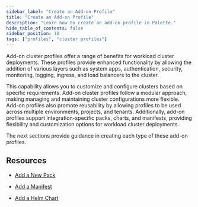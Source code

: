 ```yaml
---
sidebar_label: "Create an Add-on Profile"
title: "Create an Add-on Profile"
description: "Learn how to create an add-on profile in Palette."
hide_table_of_contents: false
sidebar_position: 10
tags: ["profiles", "cluster profiles"]
---
```



Add-on cluster profiles offer a range of benefits for workload cluster deployments. These profiles provide enhanced functionality by allowing the addition of various layers such as system apps, authentication, security, monitoring, logging, ingress, and load balancers to the cluster. 

This capability allows you to customize and configure clusters based on specific requirements. Add-on cluster profiles follow a modular approach, making managing and maintaining cluster configurations more flexible. Add-on profiles also promote reusability by allowing profiles to be used across multiple environments, projects, and tenants. Additionally, add-on profiles support integration-specific packs, charts, and manifests, providing flexibility and customization options for workload cluster deployments.

The next sections provide guidance in creating each type of these add-on profiles.


## Resources 

- [Add a New Pack](create-pack-addon.md)

- [Add a Manifest](create-manifest-addon.md)

- [Add a Helm Chart](create-helm-addon.md)
